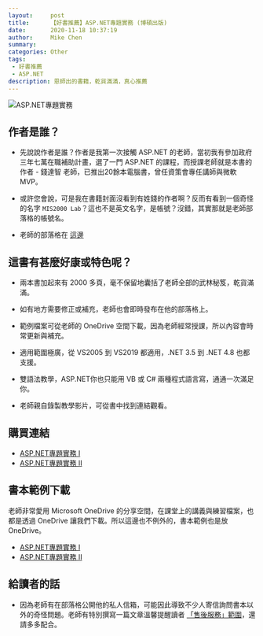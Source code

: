 ```yaml
---
layout:     post
title:      【好書推薦】ASP.NET專題實務 (博碩出版)
date:       2020-11-18 10:37:19
author:     Mike Chen
summary:    
categories: Other
tags:
 - 好書推薦
 - ASP.NET
description: 恩師出的書籍，乾貨滿滿，真心推薦
---
```

![ASP.NET專題實務](https://i.imgur.com/AijCOwG.jpg)

## 作者是誰？

* 先說說作者是誰？作者是我第一次接觸 ASP.NET 的老師，當初我有參加政府三年七萬在職補助計畫，選了一門 ASP.NET 的課程，而授課老師就是本書的作者 - 錢達智 老師，已推出20餘本電腦書，曾任資策會專任講師與微軟MVP。

* 或許您會說，可是我在書籍封面沒看到有姓錢的作者啊？反而有看到一個奇怪的名字 `MIS2000 Lab`？這也不是英文名字，是帳號？沒錯，其實那就是老師部落格的帳號名。

* 老師的部落格在 [這邊](https://dotblogs.com.tw/mis2000lab)

## 這書有甚麼好康或特色呢？

* 兩本書加起來有 2000 多頁，毫不保留地囊括了老師全部的武林秘笈，乾貨滿滿。

* 如有地方需要修正或補充，老師也會即時發布在他的部落格上。

* 範例檔案可從老師的 OneDrive 空間下載，因為老師經常授課，所以內容會時常更新與補充。

* 適用範圍極廣，從 VS2005 到 VS2019 都適用，.NET 3.5 到 .NET 4.8 也都支援。

* 雙語法教學，ASP.NET你也只能用 VB 或 C# 兩種程式語言寫，通通一次滿足你。

* 老師親自錄製教學影片，可從書中找到連結觀看。

## 購買連結
   
* [ASP.NET專題實務 I](https://www.books.com.tw/products/0010838463)
* [ASP.NET專題實務 II](https://www.books.com.tw/products/0010838440)

## 書本範例下載

老師非常愛用 Microsoft OneDrive 的分享空間，在課堂上的講義與練習檔案，也都是透過 OneDrive 讓我們下載。所以這邊也不例外的，書本範例也是放 OneDrive。

* [ASP.NET專題實務 I](https://onedrive.live.com/?id=6F7F668080F24B20%212411&cid=6F7F668080F24B20)
* [ASP.NET專題實務 II](https://onedrive.live.com/?id=6F7F668080F24B20%211731&cid=6F7F668080F24B20)

## 給讀者的話

* 因為老師有在部落格公開他的私人信箱，可能因此導致不少人寄信詢問書本以外的奇怪問題。老師有特別撰寫一篇文章溫馨提醒讀者 [「售後服務」範圍](https://dotblogs.com.tw/mis2000lab/2011/07/27/32183)，還請多多配合。